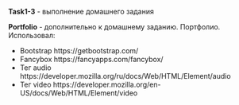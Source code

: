 <p><b>Task1-3</b> - выполнение домашнего задания</p>
<p><b>Portfolio</b> - дополнительно к домашнему заданию. Портфолио. Использовал:
<ul>
<li>Bootstrap https://getbootstrap.com/</li>
<li>Fancybox https://fancyapps.com/fancybox/</li>
<li>Тег audio https://developer.mozilla.org/ru/docs/Web/HTML/Element/audio</li>
<li>Тег video https://developer.mozilla.org/en-US/docs/Web/HTML/Element/video</li>
</ul>
</p>

